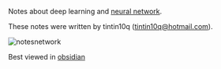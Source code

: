 
Notes about deep learning and [neural network](neural%20network.md).

These notes were written by tintin10q (tintin10q@hotmail.com).

![notesnetwork](notesnetwork.png)

Best viewed in [obsidian](https://obsidian.md)
